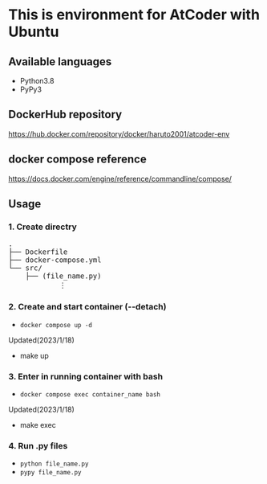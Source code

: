 # This is environment for AtCoder with Ubuntu

## Available languages

- Python3.8
- PyPy3

## DockerHub repository
https://hub.docker.com/repository/docker/haruto2001/atcoder-env

## docker compose reference
https://docs.docker.com/engine/reference/commandline/compose/

## Usage
### 1. Create directry
<pre>
.
├── Dockerfile
├── docker-compose.yml
└── src/
    ├── (file_name.py)
            ︙
</pre>

### 2. Create and start container (--detach)
- `docker compose up -d`

Updated(2023/1/18)
- make up

### 3. Enter in running container with bash
- `docker compose exec container_name bash`

Updated(2023/1/18)
- make exec

### 4. Run .py files
- `python file_name.py`
- `pypy file_name.py`
